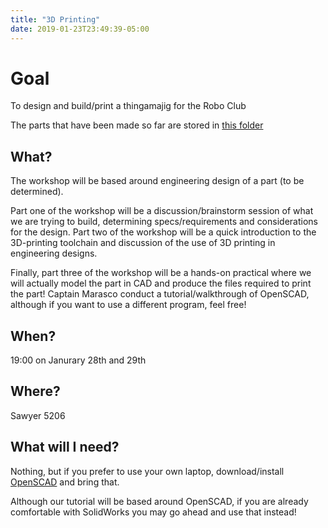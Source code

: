 ```yaml
---
title: "3D Printing"
date: 2019-01-23T23:49:39-05:00
---
```


# Goal

To design and build/print a thingamajig for the Robo Club

The parts that have been made so far are stored in [this folder](https://drive.google.com/drive/folders/1p3KEBeuUeoSDM_l_yLE4DOLT9fUCriH5)

## What?

The workshop will be based around engineering design of a part (to be determined).

Part one of the workshop will be a discussion/brainstorm session of what we are trying to build, determining specs/requirements and considerations for the design. Part two of the workshop will be a quick introduction to the 3D-printing toolchain and discussion of the use of 3D printing in engineering designs.

Finally, part three of the workshop will be a hands-on practical where we will actually model the part in CAD and produce the files required to print the part! Captain Marasco conduct a tutorial/walkthrough of OpenSCAD, although if you want to use a different program, feel free!

## When?

19:00 on Janurary 28th and 29th

## Where?

Sawyer 5206

## What will I need?

Nothing, but if you prefer to use your own laptop, download/install [OpenSCAD](http://www.openscad.org/downloads.html) and bring that.

Although our tutorial will be based around OpenSCAD, if you are already comfortable with SolidWorks you may go ahead and use that instead!
